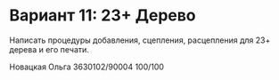# Вариант 11: 2­3+ Дерево
Написать процедуры добавления, сцепления, расцепления для 2­3+ дерева и его печати.

Новацкая Ольга 3630102/90004
100/100